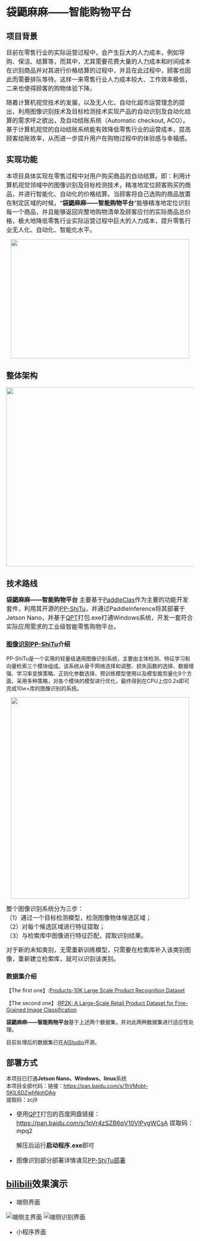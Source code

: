 
# 袋鼯麻麻——智能购物平台

## 项目背景
<font size=3 >目前在零售行业的实际运营过程中，会产生巨大的人力成本，例如导购、保洁、结算等，而其中，尤其需要花费大量的人力成本和时间成本在识别商品并对其进行价格结算的过程中，并且在此过程中，顾客也因此而需要排队等待。这样一来零售行业人力成本较大、工作效率极低，二来也使得顾客的购物体验下降。  
  
随着计算机视觉技术的发展，以及无人化、自动化超市运营理念的提出，利用图像识别技术及目标检测技术实现产品的自动识别及自动化结算的需求呼之欲出，及自动结账系统（Automatic checkout, ACO）。基于计算机视觉的自动结账系统能有效降低零售行业的运营成本，提高顾客结账效率，从而进一步提升用户在购物过程中的体验感与幸福感。  </font>

## 实现功能
<font size=3 >本项目具体实现在零售过程中对用户购买商品的自动结算。即：利用计算机视觉领域中的图像识别及目标检测技术，精准地定位顾客购买的商品，并进行智能化、自动化的价格结算。当顾客将自己选购的商品放置在制定区域的时候，“**袋鼯麻麻——智能购物平台**”能够精准地定位识别每一个商品，并且能够返回完整地购物清单及顾客应付的实际商品总价格，极大地降低零售行业实际运营过程中巨大的人力成本，提升零售行业无人化、自动化、智能化水平。  </font>  

<div align="center">
<img src="https://ai-studio-static-online.cdn.bcebos.com/56a6521f80754fcdb12ab433e35ce343b7a5e475b56446e8beb4d9c93213e7b3" width = "480" height = "320"/>
</div>

## 整体架构
<div align="center">
<img src="https://ai-studio-static-online.cdn.bcebos.com/59f875129c854cdfb7cbb3435f5004c37ffed920756b41e5bde49e98c09cd0ab" width = "720" height = "480"/>
</div>


## 技术路线
<font size=3 >**袋鼯麻麻——智能购物平台** 主要基于[PaddleClas](https://github.com/PaddlePaddle/PaddleClas)作为主要的功能开发套件，利用其开源的[PP-ShiTu](https://arxiv.org/pdf/2111.00775.pdf)，并通过PaddleInference将其部署于Jetson Nano，并基于[QPT](https://github.com/QPT-Family/QPT)打包.exe打通Windows系统，开发一套符合实际应用需求的工业级智能零售购物平台。  </font>

### [图像识别PP-ShiTu](https://arxiv.org/pdf/2111.00775.pdf)介绍

PP-ShiTu是一个实用的轻量级通用图像识别系统，主要由主体检测、特征学习和向量检索三个模块组成。该系统从骨干网络选择和调整、损失函数的选择、数据增强、学习率变换策略、正则化参数选择、预训练模型使用以及模型裁剪量化8个方面，采用多种策略，对各个模块的模型进行优化，最终得到在CPU上仅0.2s即可完成10w+库的图像识别的系统。

<div align="center">
<img src="https://ai-studio-static-online.cdn.bcebos.com/277b4a0641234484a529054791505f9f3fba0faa4b2047838ebbadc3663af0ac" width = "480" height = "540"/>
</div>

<font size=3 >整个图像识别系统分为三步：  
（1）通过一个目标检测模型，检测图像物体候选区域；  
（2）对每个候选区域进行特征提取；  
（3）与检索库中图像进行特征匹配，提取识别结果。

对于新的未知类别，无需重新训练模型，只需要在检索库补入该类别图像，重新建立检索库，就可以识别该类别。  </font>

### 数据集介绍
【The first one】:[Products-10K Large Scale Product Recognition Dataset](https://arxiv.org/abs/2006.12634)  

【The second one】:[RP2K: A Large-Scale Retail Product Dataset for Fine-Grained Image Classification](https://www.pinlandata.com/rp2k_dataset)  

**袋鼯麻麻——智能购物平台**基于上述两个数据集，并对此两种数据集进行适应性处理。  


目前处理后的数据集已在[AIStudio](https://aistudio.baidu.com/aistudio/datasetdetail/108651)开源。 </font>


## 部署方式
本项目已打通**Jetson Nano、Windows、linux**系统  
本项目全部代码：链接：https://pan.baidu.com/s/1hVMobt-SKIL6DZwhNohDAg   
               提取码：zcj9

<font size=3 >
  
  - 使用[QPT](https://github.com/QPT-Family/QPT)打包的百度网盘链接：https://pan.baidu.com/s/1pVr4zSZB6qV10VIPvgWCsA  提取码：mpq2  
  
    解压后运行**启动程序.exe**即可
  - 图像识别部分部署详情请见[PP-ShiTu部署](https://github.com/PaddlePaddle/PaddleClas/blob/release/2.3/docs/zh_CN/inference_deployment/python_deploy.md#%E4%B8%BB%E4%BD%93%E6%A3%80%E6%B5%8B%E3%80%81%E7%89%B9%E5%BE%81%E6%8F%90%E5%8F%96%E5%92%8C%E5%90%91%E9%87%8F%E6%A3%80%E7%B4%A2%E4%B8%B2%E8%81%94)

## [bilibili](https://www.bilibili.com/video/BV19q4y1G7bx#reply5654379507)效果演示
- 端侧界面  
 
![端侧主界面](./image/main.png)
![端侧识别界面](./image/recognition_1.png)

- 小程序界面


